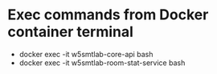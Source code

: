 # Exec commands from Docker container terminal
- docker exec -it w5smtlab-core-api bash
- docker exec -it w5smtlab-room-stat-service bash
